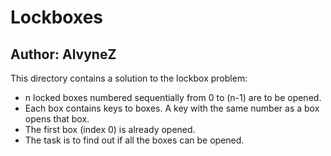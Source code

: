 # Lockboxes
## Author: AlvyneZ
This directory contains a solution to the lockbox problem:  
- n locked boxes numbered sequentially from 0 to (n-1) are to be opened.
- Each box contains keys to boxes. A key with the same number as a box opens that box.
- The first box (index 0) is already opened.
- The task is to find out if all the boxes can be opened.
